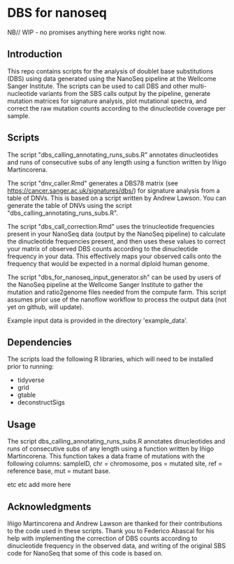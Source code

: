 # DBS for nanoseq

NB// WIP - no promises anything here works right now.

## Introduction

This repo contains scripts for the analysis of doublet base substitutions (DBS) using data generated using the NanoSeq pipeline at the Wellcome Sanger Institute. The scripts can be used to call DBS and other multi-nucleotide variants from the SBS calls output by the pipeline, generate mutation matrices for signature analysis, plot mutational spectra, and correct the raw mutation counts according to the dinucleotide coverage per sample.

## Scripts

The script "dbs_calling_annotating_runs_subs.R" annotates dinucleotides and runs of consecutive subs of any length using a function written by Iñigo Martincorena.

The script "dnv_caller.Rmd" generates a DBS78 matrix (see <https://cancer.sanger.ac.uk/signatures/dbs/>) for signature analysis from a table of DNVs. This is based on a script written by Andrew Lawson. You can generate the table of DNVs using the script "dbs_calling_annotating_runs_subs.R".

The script "dbs_call_correction.Rmd" uses the trinucleotide frequencies present in your NanoSeq data (output by the NanoSeq pipeline) to calculate the dinucleotide frequencies present, and then uses these values to correct your matrix of observed DBS counts according to the dinucleotide frequency in your data. This effectively maps your observed calls onto the frequency that would be expected in a normal diploid human genome.

The script "dbs_for_nanoseq_input_generator.sh" can be used by users of the NanoSeq pipeline at the Wellcome Sanger Institute to gather the mutation and ratio2genome files needed from the compute farm. This script assumes prior use of the nanoflow workflow to process the output data (not yet on github, will update).

Example input data is provided in the directory 'example_data'.


## Dependencies

The scripts load the following R libraries, which will need to be installed prior to running:

* tidyverse
* grid
* gtable
* deconstructSigs

## Usage

The script dbs_calling_annotating_runs_subs.R annotates dinucleotides and runs of consecutive subs of any length using a function written by Iñigo Martincorena. This function takes a data frame of mutations with the following columns: 
sampleID, chr = chromosome, pos = mutated site, ref = reference base, mut = mutant base.

etc etc add more here


## Acknowledgments

 Iñigo Martincorena and Andrew Lawson are thanked for their contributions to the code used in these scripts. Thank you to Federico Abascal for his help with implementing the correction of DBS counts according to dinucleotide frequency in the observed data, and writing of the original SBS code for NanoSeq that some of this code is based on.
